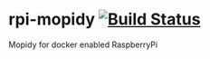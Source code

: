 # rpi-mopidy [![Build Status](https://travis-ci.org/bse666/rpi-mopidy.svg?branch=master)](https://travis-ci.org/bse666/rpi-mopidy)
Mopidy for docker enabled RaspberryPi
 
